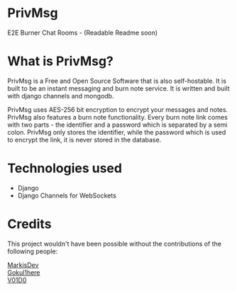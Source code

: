 # PrivMsg
E2E Burner Chat Rooms - (Readable Readme soon)

# What is PrivMsg?
PrivMsg is a Free and Open Source Software that is also self-hostable. It is built to be an instant messaging and burn note service. It is written and built with django channels and mongodb.

PrivMsg uses AES-256 bit encryption to encrypt your messages and notes. PrivMsg also features a burn note functionality. Every burn note link comes with two parts - the identifier and a password which is separated by a semi colon. PrivMsg only stores the identifier, while the password which is used to encrypt the link, it is never stored in the database.

# Technologies used
- Django
- Django Channels for WebSockets

# Credits

This project wouldn't have been possible without the contributions of the following people:

[MarkisDev](https://github.com/MarkisDev)  
[Gokul1here](https://github.com/Gokul1here)  
[V01D0](https://github.com/V01D0)
